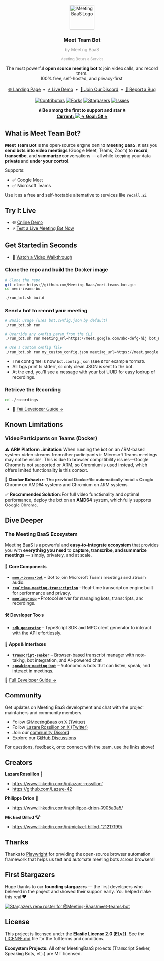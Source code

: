 <a id="readme-top"></a>

<!-- PROJECT LOGO -->
<br />
<div align="center">
  <a href="https://github.com/Meeting-Baas">
    <img src="https://avatars.githubusercontent.com/u/141436269?s=200&v=4" alt="MeetingBaaS Logo" width="80" height="80">
  </a>

  <h3 align="center" style="margin-bottom: 0;">Meet Team Bot</h3>
  <p align="center" style="color: #999999; font-size: 14px;">by Meeting BaaS</p>
   <p align="center" style="color: #999999; font-size: 12px;">Meeting Bot as a Service</p>

  <p align="center">
    The most powerful <strong>open source meeting bot</strong> to join video calls, and record them.
    <br />
    100% free, self-hosted, and privacy-first.
    <br /><br />
    <a href="https://www.meetingbaas.com">🌐 Landing Page</a>
    &nbsp;•&nbsp;
    <a href="https://www.meetingbaas.com/demo">⚡ Live Demo</a>
    &nbsp;•&nbsp;
    <a href="https://discord.com/invite/dsvFgDTr6c">💬 Join Our Discord</a>
    &nbsp;•&nbsp;
    <a href="https://github.com/Meeting-Baas/meet-teams-bot/issues/new?labels=bug&template=bug_report.md">🐛 Report a Bug</a>
  </p>

  [![Contributors][contributors-shield]][contributors-url]
  [![Forks][forks-shield]][forks-url]
  [![Stargazers][stars-shield]][stars-url]
  [![Issues][issues-shield]][issues-url]

</div>

<p align="center">
  <b>🔥 Be among the first to support and star 🔥</b><br>
  <a href="https://github.com/Meeting-Baas/meet-teams-bot/stargazers">
    <b>Current: <img src="https://img.shields.io/github/stars/Meeting-Baas/meet-teams-bot?style=social" /> → Goal: 50 ⭐️</b>
  </a>
</p>

## What is Meet Team Bot?

**Meet Team Bot** is the open-source engine behind **Meeting BaaS**.
It lets you **send bots into video meetings** (Google Meet, Teams, Zoom) to **record**, **transcribe**, and **summarize** conversations — all while keeping your data **private** and **under your control**.

Supports:

- ✅ Google Meet
- ✅ Microsoft Teams

Use it as a free and self-hostable alternative to services like `recall.ai`.


## Try It Live

* 🌐 [Online Demo](https://your-demo-url.com)
* ⚡ [Test a Live Meeting Bot Now](https://your-demo-url.com/live)


## Get Started in Seconds

* 🎥 [Watch a Video Walkthrough](https://your-video-url.com)

### Clone the repo and build the Docker image

```bash
# Clone the repo
git clone https://github.com/Meeting-Baas/meet-teams-bot.git
cd meet-teams-bot

./run_bot.sh build
```

### Send a bot to record your meeting

```bash
# Basic usage (uses bot.config.json by default)
./run_bot.sh run

# Override any config param from the CLI
./run_bot.sh run meeting_url=https://meet.google.com/abc-defg-hij bot_name="My Bot"

# Use a custom config file
./run_bot.sh run my_custom_config.json meeting_url=https://meet.google.com/abc-defg-hij
```

- The config file is now `bot.config.json` (see it for example format).
- All logs print to stderr, so only clean JSON is sent to the bot.
- At the end, you'll see a message with your bot UUID for easy lookup of recordings.

### Retrieve the Recording

```bash
cd ./recordings
```

* 📘 [Full Developer Guide →](https://docs.meetingbaas.com/)

## Known Limitations

### Video Participants on Teams (Docker)

⚠️ **ARM Platform Limitation**: When running the bot on an ARM-based system, video streams from other participants in Microsoft Teams meetings may not be visible.
This is due to browser compatibility issues—Google Chrome is not supported on ARM, so Chromium is used instead, which offers limited functionality in this context.

🔧 **Docker Behavior**: The provided Dockerfile automatically installs Google Chrome on AMD64 systems and Chromium on ARM systems.

✅ **Recommended Solution**: For full video functionality and optimal performance, deploy the bot on an **AMD64** system, which fully supports Google Chrome.

## Dive Deeper

### The Meeting BaaS Ecosystem

Meeting BaaS is a powerful and **easy-to-integrate ecosystem** that provides you with **everything you need** to **capture, transcribe, and summarize meetings** — simply, privately, and at scale.

#### 🧩 Core Components

* **[`meet-teams-bot`](https://github.com/Meeting-Baas/meet-teams-bot)** – Bot to join Microsoft Teams meetings and stream audio.
* **[`realtime-meeting-transcription`](https://github.com/Meeting-Baas/realtime-meeting-transcription)** – Real-time transcription engine built for performance and privacy.
* **[`meeting-mcp`](https://github.com/Meeting-Baas/meeting-mcp)** – Protocol server for managing bots, transcripts, and recordings.

#### 🛠 Developer Tools

* **[`sdk-generator`](https://github.com/Meeting-Baas/sdk-generator)** – TypeScript SDK and MPC client generator to interact with the API effortlessly.

#### 📂 Apps & Interfaces

* **[`transcript-seeker`](https://github.com/Meeting-Baas/transcript-seeker)** – Browser-based transcript manager with note-taking, bot integration, and AI-powered chat.
* **[`speaking-meeting-bot`](https://github.com/Meeting-Baas/speaking-meeting-bot)** – Autonomous bots that can listen, speak, and interact in meetings.

📘 [Full Developer Guide →](https://docs.meetingbaas.com/)


## Community

Get updates on Meeting BaaS development and chat with the project maintainers and community members.

- Follow [@MeetingBaas on X (Twitter)](https://twitter.com/MeetingBaas)
- Follow [Lazare Rossillon on X (Twitter)](https://twitter.com/LaRossillon)
- Join our [community Discord](https://discord.com/invite/dsvFgDTr6c)
- Explore our [GitHub Discussions](https://github.com/Meeting-Baas/meet-teams-bot/discussions)

For questions, feedback, or to connect with the team, use the links above!


## Creators

**Lazare Rossillon 🐰**

- <https://www.linkedin.com/in/lazare-rossillon/>
- <https://github.com/Lazare-42>

**Philippe Drion 🦙**

- <https://www.linkedin.com/in/philippe-drion-3905a3a5/>

**Mickael Billod 🐮**

- <https://www.linkedin.com/in/mickael-billod-121217199/>


## Thanks

Thanks to [Playwright](https://github.com/microsoft/playwright) for providing the open-source browser automation framework that helps us test and automate meeting bots across browsers!

## First Stargazers

Huge thanks to our **founding stargazers** — the first developers who believed in the project and showed their support early. You helped make this real ❤️

[![Stargazers repo roster for @Meeting-Baas/meet-teams-bot](https://reporoster.com/stars/Meeting-Baas/meet-teams-bot)](https://github.com/Meeting-Baas/meet-teams-bot/stargazers)

## License

This project is licensed under the **Elastic License 2.0 (ELv2)**. See the [LICENSE.md](LICENSE.md) file for the full terms and conditions.

**Ecosystem Projects:** All other MeetingBaaS projects (Transcript Seeker, Speaking Bots, etc.) are MIT licensed.

<!-- MARKDOWN LINKS & IMAGES -->
<!-- https://www.markdownguide.org/basic-syntax/#reference-style-links -->

[contributors-shield]: https://img.shields.io/github/contributors/Meeting-Baas/meet-teams-bot.svg?style=for-the-badge
[contributors-url]: https://github.com/Meeting-Baas/meet-teams-bot/graphs/contributors

[forks-shield]: https://img.shields.io/github/forks/Meeting-Baas/meet-teams-bot.svg?style=for-the-badge
[forks-url]: https://github.com/Meeting-Baas/meet-teams-bot/network/members

[stars-shield]: https://img.shields.io/github/stars/Meeting-Baas/meet-teams-bot.svg?style=for-the-badge
[stars-url]: https://github.com/Meeting-Baas/meet-teams-bot/stargazers

[issues-shield]: https://img.shields.io/github/issues/Meeting-Baas/meet-teams-bot.svg?style=for-the-badge
[issues-url]: https://github.com/Meeting-Baas/meet-teams-bot/issues

[license-shield]: https://img.shields.io/github/license/Meeting-Baas/meet-teams-bot.svg?style=for-the-badge
[license-url]: https://github.com/Meeting-Baas/meet-teams-bot/blob/master/LICENSE
